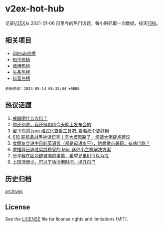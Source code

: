 # v2ex-hot-hub

 记录[V2EX](https://www.v2ex.com/)从 2021-01-06 日至今的热门话题。每小时抓取一次数据，按天[归档](archives)。
 
 ## 相关项目

- [GitHub热榜](https://github.com/snaildev/github-hot-hub)
- [知乎热榜](https://github.com/snaildev/zhihu-hot-hub)
- [微博热榜](https://github.com/snaildev/weibo-hot-hub)
- [头条热榜](https://github.com/snaildev/toutiao-hot-hub)
- [抖音热榜](https://github.com/snaildev/douyin-hot-hub)


 `更新时间：2024-05-14 08:33:04 +0800`

## 热议话题

1. [戒糖喝什么饮料？](https://www.v2ex.com/t/1040164)
1. [你还别说，我还挺期待今天晚上发布会的](https://www.v2ex.com/t/1040122)
1. [留下你的 json 格式化查看工具吧, 看看那个更好用](https://www.v2ex.com/t/1040158)
1. [618 装机备战黑神话悟空！有大概思路了，烦请大佬提点建议](https://www.v2ex.com/t/1040142)
1. [女朋友会说中日韩英语言（都是母语水平），她想做点兼职，有啥门路？](https://www.v2ex.com/t/1040316)
1. [求推荐已通过实践稳妥的 Mini 迷你小主机解决方案](https://www.v2ex.com/t/1040291)
1. [分享我在区块链被骗的事情，希望兄弟们引以为戒](https://www.v2ex.com/t/1040140)
1. [上班活很少，可以干啥消磨时间，提升自己](https://www.v2ex.com/t/1040206)

## 历史归档

[archives](archives)

## License

See the [LICENSE](LICENSE) file for license rights and limitations (MIT).
